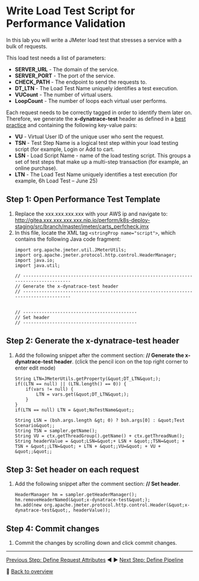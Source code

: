 # Write Load Test Script for Performance Validation

In this lab you will write a JMeter load test that stresses a service with a bulk of requests. 

This load test needs a list of parameters:
* **SERVER_URL** - The domain of the service.
* **SERVER_PORT** - The port of the service.
* **CHECK_PATH** - The endpoint to send the requests to.
* **DT_LTN** - The Load Test Name uniquely identifies a test execution.
* **VUCount** - The number of virtual users. 
* **LoopCount** - The number of loops each virtual user performs.

Each request needs to be correctly tagged in order to identify them later on. Therefore, we generate the **x-dynatrace-test** header as defined in a [best practice](https://www.dynatrace.com/support/help/integrations/test-automation-frameworks/how-do-i-integrate-dynatrace-into-my-load-testing-process/) and containing the following key-value pairs:
* **VU** - Virtual User ID of the unique user who sent the request.
* **TSN** - Test Step Name is a logical test step within your load testing script (for example, Login or Add to cart.
* **LSN** - Load Script Name - name of the load testing script. This groups a set of test steps that make up a multi-step transaction (for example, an online purchase).
* **LTN** - The Load Test Name uniquely identifies a test execution (for example, 6h Load Test – June 25)

## Step 1: Open Performance Test Template
1. Replace the xxx.xxx.xxx.xxx with your AWS ip and navigate to: http://gitea.xxx.xxx.xxx.xxx.nip.io/perform/k8s-deploy-staging/src/branch/master/jmeter/carts_perfcheck.jmx
1. In this file, locate the XML tag `<stringProp name="script">`, which contains the following Java code fragment:
    ```
    import org.apache.jmeter.util.JMeterUtils;
    import org.apache.jmeter.protocol.http.control.HeaderManager;
    import java.io;
    import java.util;

    // -------------------------------------------------------------------------------------
    // Generate the x-dynatrace-test header 
    // -------------------------------------------------------------------------------------
    

    // -------------------------------------------
    // Set header
    // -------------------------------------------

    ```

## Step 2: Generate the x-dynatrace-test header
1. Add the following snippet after the comment section: **// Generate the x-dynatrace-test header**. (click the pencil icon on the top right corner to enter edit mode)
    ```
    String LTN=JMeterUtils.getProperty(&quot;DT_LTN&quot;);
    if((LTN == null) || (LTN.length() == 0)) {
        if(vars != null) {
            LTN = vars.get(&quot;DT_LTN&quot;);
        }
    }
    if(LTN == null) LTN = &quot;NoTestName&quot;;

    String LSN = (bsh.args.length &gt; 0) ? bsh.args[0] : &quot;Test Scenario&quot;;
    String TSN = sampler.getName();
    String VU = ctx.getThreadGroup().getName() + ctx.getThreadNum();
    String headerValue = &quot;LSN=&quot;+ LSN + &quot;;TSN=&quot; + TSN + &quot;;LTN=&quot; + LTN + &quot;;VU=&quot; + VU + &quot;;&quot;;
    ```

## Step 3: Set header on each request
1. Add the following snippet after the comment section: **// Set header**.
    ```
    HeaderManager hm = sampler.getHeaderManager();
    hm.removeHeaderNamed(&quot;x-dynatrace-test&quot;);
    hm.add(new org.apache.jmeter.protocol.http.control.Header(&quot;x-dynatrace-test&quot;, headerValue));  
    ```

## Step 4: Commit changes
1. Commit the changes by scrolling down and click commit changes.

---

[Previous Step: Define Request Attributes](../04_Define_Request_Attributes) :arrow_backward: :arrow_forward: [Next Step: Define Pipeline](../06_Define_Pipeline)

:arrow_up_small: [Back to overview](../)
